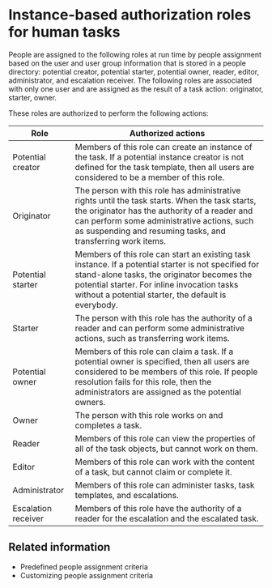 <!-- image -->

# Instance-based authorization roles for human tasks

People are assigned to the following roles at run time by people
assignment based on the user and user group information that is stored
in a people directory: potential creator, potential starter, potential
owner, reader, editor, administrator, and escalation receiver. The
following roles are associated with only one user and are assigned
as the result of a task action: originator, starter, owner.

These roles are authorized to perform the following actions:

| Role                | Authorized actions                                                                                                                                                                                                                                             |
|---------------------|----------------------------------------------------------------------------------------------------------------------------------------------------------------------------------------------------------------------------------------------------------------|
| Potential creator   | Members of this role can create an instance of the task. If a potential instance creator is not defined for the task template, then all users are considered to be a member of this role.                                                                      |
| Originator          | The person with this role has administrative rights until the task starts. When the task starts, the originator has the authority of a reader and can perform some administrative actions, such as suspending and resuming tasks, and transferring work items. |
| Potential starter   | Members of this role can start an existing task instance. If a potential starter is not specified for stand-alone tasks, the originator becomes the potential starter. For inline invocation tasks without a potential starter, the default is everybody.      |
| Starter             | The person with this role has the authority of a reader and can perform some administrative actions, such as transferring work items.                                                                                                                          |
| Potential owner     | Members of this role can claim a task. If a potential owner is specified, then all users are considered to be members of this role. If people resolution fails for this role, then the administrators are assigned as the potential owners.                    |
| Owner               | The person with this role works on and completes a task.                                                                                                                                                                                                       |
| Reader              | Members of this role can view the properties of all of the task objects, but cannot work on them.                                                                                                                                                              |
| Editor              | Members of this role can work with the content of a task, but cannot claim or complete it.                                                                                                                                                                     |
| Administrator       | Members of this role can administer tasks, task templates, and escalations.                                                                                                                                                                                    |
| Escalation receiver | Members of this role have the authority of a reader for the escalation and the escalated task.                                                                                                                                                                 |

## Related information

- Predefined people assignment criteria
- Customizing people assignment criteria
